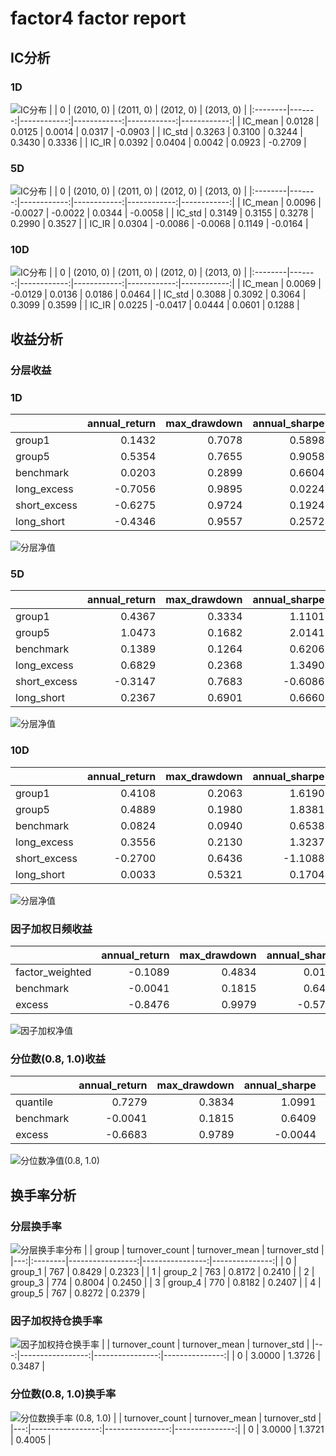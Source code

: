 # factor4 factor report
## IC分析
### 1D
![IC分布](IC\factor4_1D.png)
|         |      0 |   (2010, 0) |   (2011, 0) |   (2012, 0) |   (2013, 0) |
|:--------|-------:|------------:|------------:|------------:|------------:|
| IC_mean | 0.0128 |      0.0125 |      0.0014 |      0.0317 |     -0.0903 |
| IC_std  | 0.3263 |      0.3100 |      0.3244 |      0.3430 |      0.3336 |
| IC_IR   | 0.0392 |      0.0404 |      0.0042 |      0.0923 |     -0.2709 |

### 5D
![IC分布](IC\factor4_5D.png)
|         |      0 |   (2010, 0) |   (2011, 0) |   (2012, 0) |   (2013, 0) |
|:--------|-------:|------------:|------------:|------------:|------------:|
| IC_mean | 0.0096 |     -0.0027 |     -0.0022 |      0.0344 |     -0.0058 |
| IC_std  | 0.3149 |      0.3155 |      0.3278 |      0.2990 |      0.3527 |
| IC_IR   | 0.0304 |     -0.0086 |     -0.0068 |      0.1149 |     -0.0164 |

### 10D
![IC分布](IC\factor4_10D.png)
|         |      0 |   (2010, 0) |   (2011, 0) |   (2012, 0) |   (2013, 0) |
|:--------|-------:|------------:|------------:|------------:|------------:|
| IC_mean | 0.0069 |     -0.0129 |      0.0136 |      0.0186 |      0.0464 |
| IC_std  | 0.3088 |      0.3092 |      0.3064 |      0.3099 |      0.3599 |
| IC_IR   | 0.0225 |     -0.0417 |      0.0444 |      0.0601 |      0.1288 |

## 收益分析
### 分层收益
### 1D
|              |   annual_return |   max_drawdown |   annual_sharpe |   annual_calmar |   win_rate |   avg_win_return |   avg_loss_return |   profit_loss_ratio |   annual_volatility |   annual_downside_deviation |   annual_sortino |
|:-------------|----------------:|---------------:|----------------:|----------------:|-----------:|-----------------:|------------------:|--------------------:|--------------------:|----------------------------:|-----------------:|
| group1       |          0.1432 |         0.7078 |          0.5898 |          3.2130 |     0.4918 |           0.0436 |           -0.0378 |              1.1524 |              0.9450 |                      0.5095 |           1.0938 |
| group5       |          0.5354 |         0.7655 |          0.9058 |         11.1029 |     0.5095 |           0.0449 |           -0.0395 |              1.1388 |              0.9852 |                      0.5879 |           1.5178 |
| benchmark    |          0.0203 |         0.2899 |          0.6604 |          1.1093 |     0.4930 |           0.0708 |           -0.0622 |              1.1392 |              1.2968 |                      0.7104 |           1.2055 |
| long_excess  |         -0.7056 |         0.9895 |          0.0224 |        -11.3203 |     0.4880 |           0.0804 |           -0.0763 |              1.0532 |              1.5981 |                      0.8965 |           0.0400 |
| short_excess |         -0.6275 |         0.9724 |          0.1924 |        -10.2438 |     0.5006 |           0.0774 |           -0.0752 |              1.0290 |              1.5546 |                      1.0274 |           0.2911 |
| long_short   |         -0.4346 |         0.9557 |          0.2572 |         -7.2195 |     0.5019 |           0.0588 |           -0.0566 |              1.0392 |              1.3025 |                      0.9923 |           0.3376 |

![分层净值](net_value\factor4_1D.png)
### 5D
|              |   annual_return |   max_drawdown |   annual_sharpe |   annual_calmar |   win_rate |   avg_win_return |   avg_loss_return |   profit_loss_ratio |   annual_volatility |   annual_downside_deviation |   annual_sortino |
|:-------------|----------------:|---------------:|----------------:|----------------:|-----------:|-----------------:|------------------:|--------------------:|--------------------:|----------------------------:|-----------------:|
| group1       |          0.4367 |         0.3334 |          1.1101 |         20.7934 |     0.5108 |           0.0205 |           -0.0178 |              1.1500 |              0.3968 |                      0.2203 |           2.0000 |
| group5       |          1.0473 |         0.1682 |          2.0141 |         98.8502 |     0.5490 |           0.0199 |           -0.0173 |              1.1534 |              0.3943 |                      0.2086 |           3.8079 |
| benchmark    |          0.1389 |         0.1264 |          0.6206 |         17.4538 |     0.4879 |           0.0145 |           -0.0125 |              1.1570 |              0.2667 |                      0.1409 |           1.1748 |
| long_excess  |          0.6829 |         0.2368 |          1.3490 |         45.7727 |     0.5134 |           0.0248 |           -0.0210 |              1.1793 |              0.4660 |                      0.2579 |           2.4372 |
| short_excess |         -0.3147 |         0.7683 |         -0.6086 |         -6.5011 |     0.5019 |           0.0211 |           -0.0234 |              0.8996 |              0.4518 |                      0.2981 |          -0.9225 |
| long_short   |          0.2367 |         0.6901 |          0.6660 |          5.4455 |     0.5223 |           0.0263 |           -0.0258 |              1.0189 |              0.5310 |                      0.3362 |           1.0520 |

![分层净值](net_value\factor4_5D.png)
### 10D
|              |   annual_return |   max_drawdown |   annual_sharpe |   annual_calmar |   win_rate |   avg_win_return |   avg_loss_return |   profit_loss_ratio |   annual_volatility |   annual_downside_deviation |   annual_sortino |
|:-------------|----------------:|---------------:|----------------:|----------------:|-----------:|-----------------:|------------------:|--------------------:|--------------------:|----------------------------:|-----------------:|
| group1       |          0.4108 |         0.2063 |          1.6190 |         31.6088 |     0.5115 |           0.0119 |           -0.0095 |              1.2588 |              0.2287 |                      0.1252 |           2.9572 |
| group5       |          0.4889 |         0.1980 |          1.8381 |         39.1939 |     0.5256 |           0.0120 |           -0.0098 |              1.2304 |              0.2311 |                      0.1239 |           3.4300 |
| benchmark    |          0.0824 |         0.0940 |          0.6538 |         13.9123 |     0.4987 |           0.0074 |           -0.0066 |              1.1112 |              0.1350 |                      0.0720 |           1.2255 |
| long_excess  |          0.3556 |         0.2130 |          1.3237 |         26.5037 |     0.5179 |           0.0132 |           -0.0114 |              1.1572 |              0.2543 |                      0.1470 |           2.2902 |
| short_excess |         -0.2700 |         0.6436 |         -1.1088 |         -6.6609 |     0.4897 |           0.0115 |           -0.0132 |              0.8690 |              0.2544 |                      0.1795 |          -1.5711 |
| long_short   |          0.0033 |         0.5321 |          0.1704 |          0.0983 |     0.5051 |           0.0154 |           -0.0153 |              1.0077 |              0.3201 |                      0.2103 |           0.2593 |

![分层净值](net_value\factor4_10D.png)
### 因子加权日频收益
|                 |   annual_return |   max_drawdown |   annual_sharpe |   annual_calmar |   win_rate |   avg_win_return |   avg_loss_return |   profit_loss_ratio |   annual_volatility |   annual_downside_deviation |   annual_sortino |
|:----------------|----------------:|---------------:|----------------:|----------------:|-----------:|-----------------:|------------------:|--------------------:|--------------------:|----------------------------:|-----------------:|
| factor_weighted |         -0.1089 |         0.4834 |          0.0110 |         -3.5773 |     0.5234 |           0.0211 |           -0.0231 |              0.9124 |              0.4860 |                      0.4176 |           0.0128 |
| benchmark       |         -0.0041 |         0.1815 |          0.6409 |         -0.3591 |     0.4944 |           0.0704 |           -0.0623 |              1.1297 |              1.2946 |                      0.7106 |           1.1677 |
| excess          |         -0.8476 |         0.9979 |         -0.5738 |        -13.4827 |     0.5006 |           0.0696 |           -0.0764 |              0.9119 |              1.4367 |                      0.8814 |          -0.9353 |

![因子加权净值](net_value\factor4_factor_weighted.png)
### 分位数(0.8, 1.0)收益
|           |   annual_return |   max_drawdown |   annual_sharpe |   annual_calmar |   win_rate |   avg_win_return |   avg_loss_return |   profit_loss_ratio |   annual_volatility |   annual_downside_deviation |   annual_sortino |
|:----------|----------------:|---------------:|----------------:|----------------:|-----------:|-----------------:|------------------:|--------------------:|--------------------:|----------------------------:|-----------------:|
| quantile  |          0.7279 |         0.3834 |          1.0991 |         30.1356 |     0.5275 |           0.0359 |           -0.0324 |              1.1057 |              0.7481 |                      0.5017 |           1.6390 |
| benchmark |         -0.0041 |         0.1815 |          0.6409 |         -0.3591 |     0.4944 |           0.0704 |           -0.0623 |              1.1297 |              1.2946 |                      0.7106 |           1.1677 |
| excess    |         -0.6683 |         0.9789 |         -0.0044 |        -10.8382 |     0.5044 |           0.0728 |           -0.0741 |              0.9819 |              1.4740 |                      0.8958 |          -0.0072 |

![分位数净值(0.8, 1.0)](net_value\factor4_quantile.png)
## 换手率分析
### 分层换手率
![分层换手率分布](turnover\factor4_group.png)
|    | group   |   turnover_count |   turnover_mean |   turnover_std |
|---:|:--------|-----------------:|----------------:|---------------:|
|  0 | group_1 |              767 |          0.8429 |         0.2323 |
|  1 | group_2 |              763 |          0.8172 |         0.2410 |
|  2 | group_3 |              774 |          0.8004 |         0.2450 |
|  3 | group_4 |              770 |          0.8182 |         0.2407 |
|  4 | group_5 |              767 |          0.8272 |         0.2379 |

### 因子加权持仓换手率
![因子加权持仓换手率](turnover\factor4_factor_weighted.png)
|    |   turnover_count |   turnover_mean |   turnover_std |
|---:|-----------------:|----------------:|---------------:|
|  0 |           3.0000 |          1.3726 |         0.3487 |

### 分位数(0.8, 1.0)换手率
![分位数换手率 (0.8, 1.0)](turnover\factor4_quantile.png)
|    |   turnover_count |   turnover_mean |   turnover_std |
|---:|-----------------:|----------------:|---------------:|
|  0 |           3.0000 |          1.3721 |         0.4005 |

